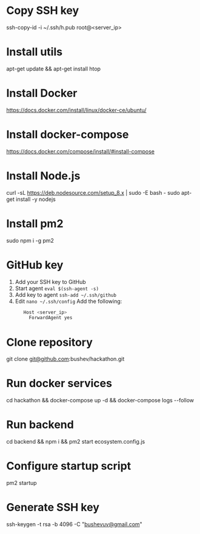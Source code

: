 # Copy SSH key
ssh-copy-id -i ~/.ssh/h.pub root@<server_ip>

# Install utils
apt-get update && apt-get install htop

# Install Docker
https://docs.docker.com/install/linux/docker-ce/ubuntu/

# Install docker-compose
https://docs.docker.com/compose/install/#install-compose

# Install Node.js
curl -sL https://deb.nodesource.com/setup_8.x | sudo -E bash -
sudo apt-get install -y nodejs

# Install pm2
sudo npm i -g pm2 

# GitHub key

1. Add your SSH key to GitHub
2. Start agent `eval $(ssh-agent -s)`
3. Add key to agent `ssh-add ~/.ssh/github`
4. Edit `nano ~/.ssh/config`
   Add the following:
    ```bash
       Host <server_ip>
         ForwardAgent yes
    ```

# Clone repository
git clone git@github.com:bushev/hackathon.git

# Run docker services
cd hackathon && docker-compose up -d && docker-compose logs --follow

# Run backend
cd backend && npm i && pm2 start ecosystem.config.js

# Configure startup script
pm2 startup

# Generate SSH key
ssh-keygen -t rsa -b 4096 -C "bushevuv@gmail.com"
